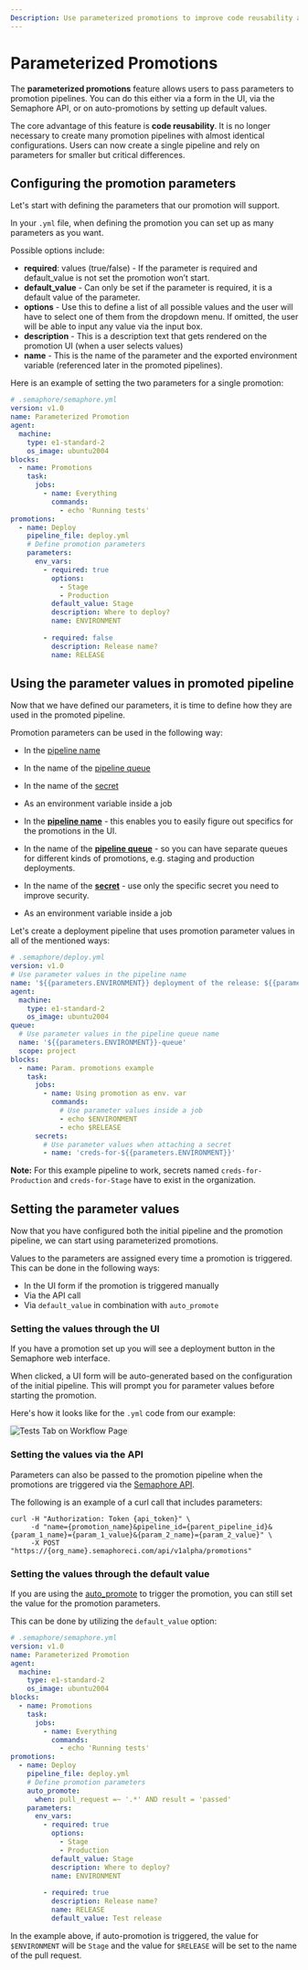 ```yaml
---
Description: Use parameterized promotions to improve code reusability and to dynamically configure your promotions and deployments.
---
```


# Parameterized Promotions

The **parameterized promotions** feature allows users to pass parameters to promotion
pipelines. You can do this either via a form in the UI, 
via the Semaphore API, or on auto-promotions by setting up default values.

The core advantage of this feature is **code reusability**. It is no longer necessary to create many promotion pipelines with almost identical configurations. Users can now create a single pipeline and rely on parameters for smaller but critical differences.

## Configuring the promotion parameters
Let's start with defining the parameters that our promotion will support. 

In your `.yml` file, when defining the promotion you can set up
as many parameters as you want. 

Possible options include:

- **required**: values (true/false) - If the parameter is required and
default_value is not set the promotion won’t start.
- **default_value** - Can only be set if the parameter is required, it
is a default value of the parameter.
- **options** - Use this to define a list of all possible values and the user will have to select one of them from the dropdown menu. If omitted, the user will be able to input any value via the input box.
- **description** - This is a description text that gets rendered on
the promotion UI (when a user selects values)
- **name** - This is the name of the parameter and the exported
environment variable (referenced later in the promoted
pipelines).

Here is an example of setting the two parameters for a single promotion:
``` yaml
# .semaphore/semaphore.yml
version: v1.0
name: Parameterized Promotion
agent:
  machine:
    type: e1-standard-2
    os_image: ubuntu2004
blocks:
  - name: Promotions
    task:
      jobs:
        - name: Everything
          commands:
            - echo 'Running tests'
promotions:
  - name: Deploy
    pipeline_file: deploy.yml
    # Define promotion parameters
    parameters:
      env_vars:
        - required: true
          options:
            - Stage
            - Production
          default_value: Stage
          description: Where to deploy?
          name: ENVIRONMENT
       
        - required: false
          description: Release name?
          name: RELEASE
```

## Using the parameter values in promoted pipeline
Now that we have defined our parameters, it is time to define how they are used in the promoted pipeline. 

Promotion parameters can be used in the following way: 

- In the [pipeline name](https://docs.semaphoreci.com/reference/pipeline-yaml-reference/#example-of-name-usage)
- In the name of the [pipeline queue](https://docs.semaphoreci.com/reference/pipeline-yaml-reference/#queue)
- In the name of the [secret](https://docs.semaphoreci.com/reference/pipeline-yaml-reference/#secrets)
- As an environment variable inside a job


- In the **[pipeline name](https://docs.semaphoreci.com/reference/pipeline-yaml-reference/#example-of-name-usage)** - this enables you to easily figure out specifics for the promotions in the UI. 
- In the name of the **[pipeline queue](https://docs.semaphoreci.com/reference/pipeline-yaml-reference/#queue)** - so you can have separate queues for different kinds of promotions, e.g. staging and production deployments. 
- In the name of the **[secret](https://docs.semaphoreci.com/reference/pipeline-yaml-reference/#secrets)** - use only the specific secret you need to improve security. 
- As an environment variable inside a job

Let's create a deployment pipeline that uses promotion parameter values in all of the mentioned ways: 

``` yaml
# .semaphore/deploy.yml
version: v1.0
# Use parameter values in the pipeline name
name: '${{parameters.ENVIRONMENT}} deployment of the release: ${{parameters.RELEASE}}'
agent:
  machine:
    type: e1-standard-2
    os_image: ubuntu2004
queue:
  # Use parameter values in the pipeline queue name
  name: '${{parameters.ENVIRONMENT}}-queue'
  scope: project
blocks:
  - name: Param. promotions example
    task:
      jobs:
        - name: Using promotion as env. var
          commands:
            # Use parameter values inside a job
            - echo $ENVIRONMENT
            - echo $RELEASE
      secrets:
        # Use parameter values when attaching a secret
        - name: 'creds-for-${{parameters.ENVIRONMENT}}'
```
**Note:** For this example pipeline to work, secrets named `creds-for-Production` and `creds-for-Stage` have to exist in the organization. 

## Setting the parameter values
Now that you have configured both the initial pipeline and the promotion pipeline, we can start using parameterized promotions. 

Values to the parameters are assigned every time a promotion is triggered. This can be done in the following ways:

- In the UI form if the promotion is triggered manually
- Via the API call 
- Via `default_value` in combination with `auto_promote`

### Setting the values through the UI
If you have a promotion set up you will see a deployment button in the Semaphore web interface. 

When clicked, a UI form will be auto-generated based on the configuration of the initial pipeline. This will prompt you for parameter values before starting the promotion. 

Here's how it looks like for the `.yml` code from our example:

<img style="box-shadow: 0px 0px 5px #ccc" src="/essentials/img/parameterized-promotions/ui-form.png" alt="Tests Tab on Workflow Page">

### Setting the values via the API
Parameters can also be passed to the promotion pipeline when the promotions are triggered via the [Semaphore API](https://docs.semaphoreci.com/reference/api-v1alpha/). 

The following is an example of a curl call that includes parameters:
```
curl -H "Authorization: Token {api_token}" \
     -d "name={promotion_name}&pipeline_id={parent_pipeline_id}&{param_1_name}={param_1_value}&{param_2_name}={param_2_value}" \
     -X POST "https://{org_name}.semaphoreci.com/api/v1alpha/promotions"
```

### Setting the values through the default value
If you are using the [auto_promote](https://docs.semaphoreci.com/reference/pipeline-yaml-reference/#auto_promote) to trigger the promotion, you can still set the value for the promotion parameters. 

This can be done by utilizing the `default_value` option:
``` yaml
# .semaphore/semaphore.yml
version: v1.0
name: Parameterized Promotion
agent:
  machine:
    type: e1-standard-2
    os_image: ubuntu2004
blocks:
  - name: Promotions
    task:
      jobs:
        - name: Everything
          commands:
            - echo 'Running tests'
promotions:
  - name: Deploy
    pipeline_file: deploy.yml
    # Define promotion parameters
    auto_promote:
      when: pull_request =~ '.*' AND result = 'passed'
    parameters:
      env_vars:
        - required: true
          options:
            - Stage
            - Production
          default_value: Stage
          description: Where to deploy?
          name: ENVIRONMENT
          
        - required: true
          description: Release name?
          name: RELEASE
          default_value: Test release
```

In the example above, if auto-promotion is triggered, the value for `$ENVIRONMENT` will be `Stage` and the value for `$RELEASE` will be set to the name of the pull request. 

[auto-promotions]: ../reference/pipeline-yaml-reference.md#auto_promote
[pipeline-reference]: ../reference/pipeline-yaml-reference.md
[reference]: ../reference/pipeline-yaml-reference.md#promotions
[monorepo-workflows]: ../essentials/building-monorepo-projects.md
[change-in-ref]: ../reference/conditions-reference.md#change_in
